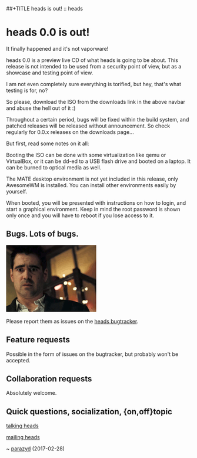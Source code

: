 ##+TITLE heads is out! :: heads

heads 0.0 is out!
=================

It finally happened and it's not vaporware!

heads 0.0 is a preview live CD of what heads is going to be about. This
release is not intended to be used from a security point of view, but
as a showcase and testing point of view.

I am not even completely sure everything is torified, but hey, that's
what testing is for, no?

So please, download the ISO from the downloads link in the above navbar
and abuse the hell out of it :)

Throughout a certain period, bugs will be fixed within the build
system, and patched releases will be released without announcement. So
check regularly for 0.0.x releases on the downloads page...

But first, read some notes on it all:

Booting the ISO can be done with some virtualization like qemu or
VirtualBox, or it can be dd-ed to a USB flash drive and booted on a
laptop. It can be burned to optical media as well.

The MATE desktop environment is not yet included in this release, only
AwesomeWM is installed. You can install other environments easily by
yourself.

When booted, you will be presented with instructions on how to login,
and start a graphical environment. Keep in mind the root password is
shown only once and you will have to reboot if you lose access to it.

## Bugs. Lots of bugs.

![wut](wut.gif)

Please report them as issues on the [heads bugtracker](https://git.devuan.org/heads/bugtracker).

## Feature requests
Possible in the form of issues on the bugtracker, but probably won't
be accepted.

## Collaboration requests

Absolutely welcome.

## Quick questions, socialization, {on,off}topic

[talking heads](/irc.html)

[mailing heads](https://mailinglists.dyne.org/cgi-bin/mailman/listinfo/heads)

~ [parazyd](mailto:parazyd@dyne.org) (2017-02-28)
